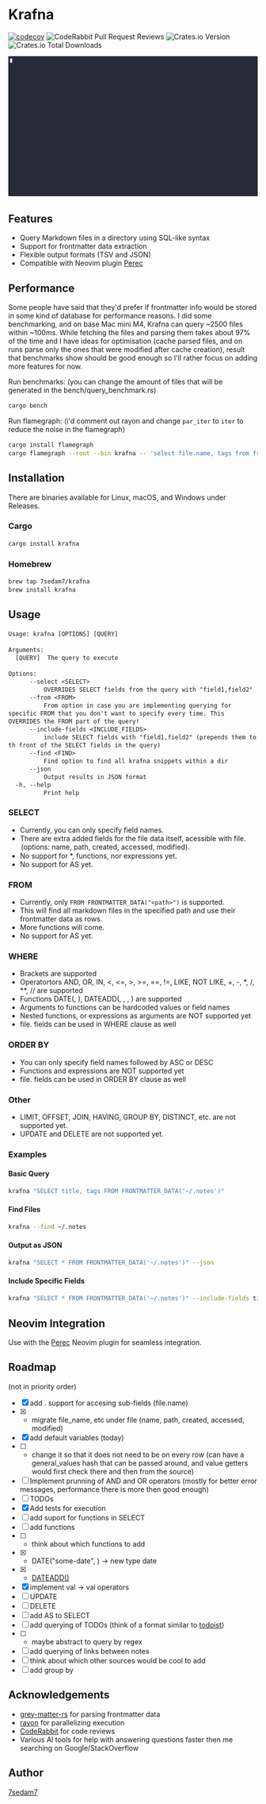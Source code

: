 # Krafna

[![codecov](https://codecov.io/gh/7sedam7/krafna/branch/main/graph/badge.svg)](https://codecov.io/gh/7sedam7/krafna)
![CodeRabbit Pull Request Reviews](https://img.shields.io/coderabbit/prs/github/7sedam7/krafna)
![Crates.io Version](https://img.shields.io/crates/v/krafna)
![Crates.io Total Downloads](https://img.shields.io/crates/d/krafna)

![Krafna is a CLI tool for SQL querying frontmatter data. Similar to Obsidian's Dataview plugin](demo.gif)

## Features

- Query Markdown files in a directory using SQL-like syntax
- Support for frontmatter data extraction
- Flexible output formats (TSV and JSON)
- Compatible with Neovim plugin [Perec](https://github.com/7sedam7/perec.nvim)

## Performance

Some people have said that they'd prefer if frontmatter info would be stored in some kind of database for performance reasons.
I did some benchmarking, and on base Mac mini M4, Krafna can query ~2500 files within ~100ms.
While fetching the files and parsing them takes about 97% of the time and I have ideas for optimisation (cache parsed files, and on runs parse only the ones that were modified after cache creation), 
result that benchmarks show should be good enough so I'll rather focus on adding more features for now.

Run benchmarks: (you can change the amount of files that will be generated in the bench/query_benchmark.rs)

``` bash
cargo bench
```

Run flamegraph: (i'd comment out rayon and change `par_iter` to `iter` to reduce the noise in the flamegraph)

``` bash
cargo install flamegraph
cargo flamegraph --root --bin krafna -- 'select file.name, tags from frontmatter_data("../krafna-bench/bench/") where "exampl" in tags'
```

## Installation

There are binaries available for Linux, macOS, and Windows under Releases.

### Cargo

```bash
cargo install krafna
```

### Homebrew

```bash
brew tap 7sedam7/krafna
brew install krafna
```

## Usage

```
Usage: krafna [OPTIONS] [QUERY]

Arguments:
  [QUERY]  The query to execute

Options:
      --select <SELECT>
          OVERRIDES SELECT fields from the query with "field1,field2"
      --from <FROM>
          From option in case you are implementing querying for specific FROM that you don't want to specify every time. This OVERRIDES the FROM part of the query!
      --include-fields <INCLUDE_FIELDS>
          include SELECT fields with "field1,field2" (prepends them to th front of the SELECT fields in the query)
      --find <FIND>
          Find option to find all krafna snippets within a dir
      --json
          Output results in JSON format
  -h, --help
          Print help

```

### SELECT

- Currently, you can only specify field names.
- There are extra added fields for the file data itself, acessible with file.<option> (options: name, path, created, accessed, modified).
- No support for *, functions, nor expressions yet.
- No support for AS yet.

### FROM

- Currently, only `FROM FRONTMATTER_DATA("<path>")` is supported.
- This will find all markdown files in the specified path and use their frontmatter data as rows.
- More functions will come.
- No support for AS yet.

### WHERE

- Brackets are supported
- Operatortors AND, OR, IN, <, <=, >, >=, ==, !=, LIKE, NOT LIKE, +, -, *, /, **, // are supported
- Functions DATE(<some-date>, <optional-format>), DATEADD(<interval>, <number>, <date>, <optional-format>) are supported
- Arguments to functions can be hardcoded values or field names
- Nested functions, or expressions as arguments are NOT supported yet
- file. fields can be used in WHERE clause as well

### ORDER BY

- You can only specify field names followed by ASC or DESC
- Functions and expressions are NOT supported yet
- file. fields can be used in ORDER BY clause as well

### Other

- LIMIT, OFFSET, JOIN, HAVING, GROUP BY, DISTINCT, etc. are not supported yet.
- UPDATE and DELETE are not supported yet.


### Examples

#### Basic Query

```bash
krafna "SELECT title, tags FROM FRONTMATTER_DATA('~/.notes')"
```

#### Find Files

```bash
krafna --find ~/.notes
```

#### Output as JSON

```bash
krafna "SELECT * FROM FRONTMATTER_DATA('~/.notes')" --json
```

#### Include Specific Fields

```bash
krafna "SELECT * FROM FRONTMATTER_DATA('~/.notes')" --include-fields title,tags
```

## Neovim Integration

Use with the [Perec](https://github.com/7sedam7/perec) Neovim plugin for seamless integration.

## Roadmap

(not in priority order)
- [x] add . support for accesing sub-fields (file.name)
- [x]  * migrate file_name, etc under file (name, path, created, accessed, modified)
- [x] add default variables (today)
- [ ]  * change it so that it does not need to be on every row (can have a general_values hash that can be passed around, and value getters would first check there and then from the source)
- [ ] Implement prunning of AND and OR operators (mostly for better error messages, performance there is more then good enough)
- [ ] TODOs
- [x] Add tests for execution
- [ ] add suport for functions in SELECT
- [ ] add functions
- [ ]  * think about which functions to add
- [x]  * DATE("some-date", <format>) -> new type date
- [x]  * [DATEADD()](https://www.w3schools.com/sql/func_sqlserver_dateadd.asp)
- [x] implement val -> val operators
- [ ] UPDATE
- [ ] DELETE
- [ ] add AS to SELECT
- [ ] add querying of TODOs (think of a format similar to [todoist](https://www.todoist.com/help/articles/use-task-quick-add-in-todoist-va4Lhpzz))
- [ ]  * maybe abstract to query by regex
- [ ] add querying of links between notes
- [ ] think about which other sources would be cool to add
- [ ] add group by

## Acknowledgements

- [grey-matter-rs](https://github.com/the-alchemists-of-arland/gray-matter-rs) for parsing frontmatter data
- [rayon](https://github.com/rayon-rs/rayon) for parallelizing execution
- [CodeRabbit](https://coderabbit.io) for code reviews
- Various AI tools for help with answering questions faster then me searching on Google/StackOverflow


## Author

[7sedam7](https://github.com/7sedam7)
